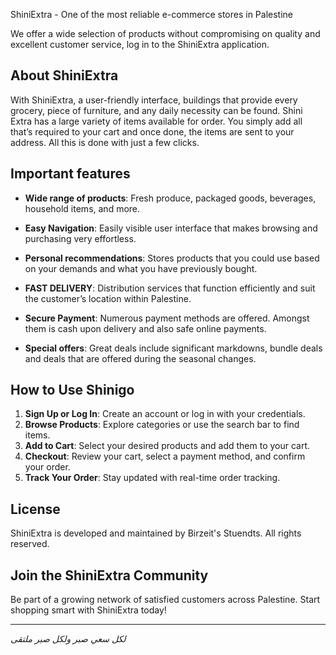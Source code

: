 
ShiniExtra - One of the most reliable e-commerce stores in Palestine  

We offer a wide selection of products without compromising on quality and excellent customer service, log in to the ShiniExtra application.  

## About ShiniExtra  

With ShiniExtra, a user-friendly interface, buildings that provide every grocery, piece of furniture, and any daily necessity can be found. Shini Extra has a large variety of items available for order. You simply add all that’s required to your cart and once done, the items are sent to your address. All this is done with just a few clicks.  

## Important features  

- **Wide range of products**: Fresh produce, packaged goods, beverages, household items, and more.  

- **Easy Navigation**: Easily visible user interface that makes browsing and purchasing very effortless.  

- **Personal recommendations**: Stores products that you could use based on your demands and what you have previously bought.  

- **FAST DELIVERY**: Distribution services that function efficiently and suit the customer’s location within Palestine.  

- **Secure Payment**: Numerous payment methods are offered. Amongst them is cash upon delivery and also safe online payments.  

- **Special offers**: Great deals include significant markdowns, bundle deals and deals that are offered during the seasonal changes.



## How to Use Shinigo  
1. **Sign Up or Log In**: Create an account or log in with your credentials.  
2. **Browse Products**: Explore categories or use the search bar to find items.  
3. **Add to Cart**: Select your desired products and add them to your cart.  
4. **Checkout**: Review your cart, select a payment method, and confirm your order.  
5. **Track Your Order**: Stay updated with real-time order tracking.  
  

## License  
ShiniExtra is developed and maintained by Birzeit's Stuendts. All rights reserved.  

## Join the ShiniExtra Community  
Be part of a growing network of satisfied customers across Palestine. Start shopping smart with ShiniExtra today!  

---
*لكل سعي صبر ولكل صبر ملتقى*
